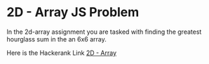 # 2D - Array JS Problem

In the 2d-array assignment you are tasked with finding the greatest hourglass sum in the an 6x6 array.

Here is the Hackerank Link
[2D - Array](https://www.hackerrank.com/challenges/2d-array/problem)
